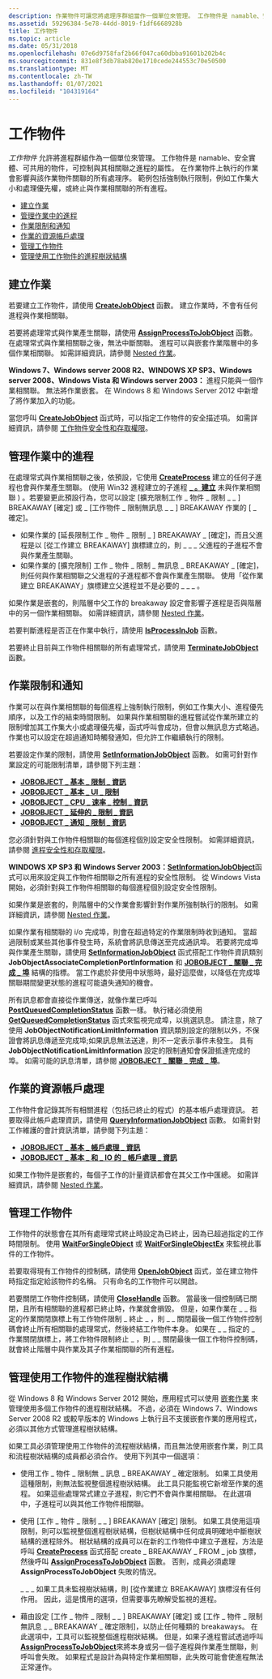 ```yaml
---
description: 作業物件可讓您將處理序群組當作一個單位來管理。 工作物件是 namable、安全實體、可共用的物件，可控制與其相關聯之進程的屬性。
ms.assetid: 59296384-5e78-44dd-8019-f1df6668928b
title: 工作物件
ms.topic: article
ms.date: 05/31/2018
ms.openlocfilehash: 07e6d9758faf2b66f047ca60dbba91601b202b4c
ms.sourcegitcommit: 831e8f3db78ab820e1710cede244553c70e50500
ms.translationtype: MT
ms.contentlocale: zh-TW
ms.lasthandoff: 01/07/2021
ms.locfileid: "104319164"
---
```

# <a name="job-objects"></a>工作物件

*工作物件* 允許將進程群組作為一個單位來管理。 工作物件是 namable、安全實體、可共用的物件，可控制與其相關聯之進程的屬性。 在作業物件上執行的作業會影響與該作業物件關聯的所有處理序。 範例包括強制執行限制，例如工作集大小和處理優先權，或終止與作業相關聯的所有進程。

-   [建立作業](#creating-jobs)
-   [管理作業中的進程](#managing-processes-in-jobs)
-   [作業限制和通知](#job-limits-and-notifications)
-   [作業的資源帳戶處理](#resource-accounting-for-jobs)
-   [管理工作物件](#managing-job-objects)
-   [管理使用工作物件的進程樹狀結構](#managing-a-process-tree-that-uses-job-objects)

## <a name="creating-jobs"></a>建立作業

若要建立工作物件，請使用 [**CreateJobObject**](/windows/desktop/api/WinBase/nf-winbase-createjobobjecta) 函數。 建立作業時，不會有任何進程與作業相關聯。

若要將處理常式與作業產生關聯，請使用 [**AssignProcessToJobObject**](/windows/win32/api/jobapi2/nf-jobapi2-assignprocesstojobobject) 函數。 在處理常式與作業相關聯之後，無法中斷關聯。 進程可以與嵌套作業階層中的多個作業相關聯。 如需詳細資訊，請參閱 [Nested 作業](nested-jobs.md)。

**Windows 7、Windows server 2008 R2、WINDOWS XP SP3、Windows server 2008、Windows Vista 和 Windows server 2003：** 進程只能與一個作業相關聯。 無法將作業嵌套。 在 Windows 8 和 Windows Server 2012 中新增了將作業加入的功能。

當您呼叫 [**CreateJobObject**](/windows/desktop/api/WinBase/nf-winbase-createjobobjecta) 函式時，可以指定工作物件的安全描述項。 如需詳細資訊，請參閱 [工作物件安全性和存取權限](job-object-security-and-access-rights.md)。

## <a name="managing-processes-in-jobs"></a>管理作業中的進程

在處理常式與作業相關聯之後，依預設，它使用 [**CreateProcess**](/windows/win32/api/processthreadsapi/nf-processthreadsapi-createprocessa) 建立的任何子進程也會與作業產生關聯。  (使用 Win32 進程建立的子進程 [**\_ 。建立**](../cimwin32prov/create-method-in-class-win32-process.md) 未與作業相關聯 ) 。若要變更此預設行為，您可以設定 [擴充限制工作 \_ 物件 \_ 限制 \_ \_ ] BREAKAWAY [確定] 或 \_ [工作物件 \_ 限制無訊息 \_ \_ ] BREAKAWAY 作業的 [ \_ 確定]。

-   如果作業的 [延長限制工作 \_ 物件 \_ 限制 \_ ] BREAKAWAY \_ [確定]，而且父進程是以 [從工作建立 BREAKAWAY] 旗標建立的，則 \_ \_ \_ 父進程的子進程不會與作業產生關聯。
-   如果作業的 [擴充限制] 工作 \_ 物件 \_ 限制 \_ 無訊息 \_ BREAKAWAY \_ [確定]，則任何與作業相關聯之父進程的子進程都不會與作業產生關聯。 使用「從作業建立 BREAKAWAY」旗標建立父進程並不是必要的 \_ \_ \_ 。

如果作業是嵌套的，則階層中父工作的 breakaway 設定會影響子進程是否與階層中的另一個作業相關聯。 如需詳細資訊，請參閱 [Nested 作業](nested-jobs.md)。

若要判斷進程是否正在作業中執行，請使用 [**IsProcessInJob**](/windows/win32/api/jobapi/nf-jobapi-isprocessinjob) 函數。

若要終止目前與工作物件相關聯的所有處理常式，請使用 [**TerminateJobObject**](/windows/win32/api/jobapi2/nf-jobapi2-terminatejobobject) 函數。

## <a name="job-limits-and-notifications"></a>作業限制和通知

作業可以在與作業相關聯的每個進程上強制執行限制，例如工作集大小、進程優先順序，以及工作的結束時間限制。 如果與作業相關聯的進程嘗試從作業所建立的限制增加其工作集大小或處理優先權，函式呼叫會成功，但會以無訊息方式略過。 作業也可以設定在超過通知時觸發通知，但允許工作繼續執行的限制。

若要設定作業的限制，請使用 [**SetInformationJobObject**](/windows/win32/api/jobapi2/nf-jobapi2-setinformationjobobject) 函數。 如需可針對作業設定的可能限制清單，請參閱下列主題：

-   [**JOBOBJECT \_ 基本 \_ 限制 \_ 資訊**](/windows/desktop/api/WinNT/ns-winnt-jobobject_basic_limit_information)
-   [**JOBOBJECT \_ 基本 \_ UI \_ 限制**](/windows/desktop/api/WinNT/ns-winnt-jobobject_basic_ui_restrictions)
-   [**JOBOBJECT \_ CPU \_ 速率 \_ 控制 \_ 資訊**](/windows/desktop/api/Winnt/ns-winnt-jobobject_cpu_rate_control_information)
-   [**JOBOBJECT \_ 延伸的 \_ 限制 \_ 資訊**](/windows/desktop/api/WinNT/ns-winnt-jobobject_extended_limit_information)
-   [**JOBOBJECT \_ 通知 \_ 限制 \_ 資訊**](/windows/desktop/api/WinNT/ns-winnt-jobobject_notification_limit_information)

您必須針對與工作物件相關聯的每個進程個別設定安全性限制。 如需詳細資訊，請參閱 [進程安全性和存取權限](process-security-and-access-rights.md)。

**WINDOWS XP SP3 和 Windows Server 2003：**[**SetInformationJobObject**](/windows/win32/api/jobapi2/nf-jobapi2-setinformationjobobject)函式可以用來設定與工作物件相關聯之所有進程的安全性限制。 從 Windows Vista 開始，必須針對與工作物件相關聯的每個進程個別設定安全性限制。

如果作業是嵌套的，則階層中的父作業會影響針對作業所強制執行的限制。 如需詳細資訊，請參閱 [Nested 作業](nested-jobs.md)。

如果作業有相關聯的 i/o 完成埠，則會在超過特定的作業限制時收到通知。 當超過限制或某些其他事件發生時，系統會將訊息傳送至完成通訊埠。 若要將完成埠與作業產生關聯，請使用 [**SetInformationJobObject**](/windows/win32/api/jobapi2/nf-jobapi2-setinformationjobobject) 函式搭配工作物件資訊類別 **JobObjectAssociateCompletionPortInformation** 和 [**JOBOBJECT \_ 關聯 \_ 完成 \_ 埠**](/windows/desktop/api/WinNT/ns-winnt-jobobject_associate_completion_port) 結構的指標。 當工作處於非使用中狀態時，最好這麼做，以降低在完成埠關聯期間變更狀態的進程可能遺失通知的機會。

所有訊息都會直接從作業傳送，就像作業已呼叫 [**PostQueuedCompletionStatus**](/windows/win32/api/ioapiset/nf-ioapiset-postqueuedcompletionstatus) 函數一樣。 執行緒必須使用 [**GetQueuedCompletionStatus**](/windows/win32/api/ioapiset/nf-ioapiset-getqueuedcompletionstatus) 函式來監視完成埠，以挑選訊息。 請注意，除了使用 **JobObjectNotificationLimitInformation** 資訊類別設定的限制以外，不保證會將訊息傳遞至完成埠;如果訊息無法送達，則不一定表示事件未發生。 具有 **JobObjectNotificationLimitInformation** 設定的限制通知會保證抵達完成的埠。 如需可能的訊息清單，請參閱 [**JOBOBJECT \_ 關聯 \_ 完成 \_ 埠**](/windows/desktop/api/WinNT/ns-winnt-jobobject_associate_completion_port)。

## <a name="resource-accounting-for-jobs"></a>作業的資源帳戶處理

工作物件會記錄其所有相關進程（包括已終止的程式）的基本帳戶處理資訊。 若要取得此帳戶處理資訊，請使用 [**QueryInformationJobObject**](/windows/win32/api/jobapi2/nf-jobapi2-queryinformationjobobject) 函數。 如需針對工作維護的會計資訊清單，請參閱下列主題：

-   [**JOBOBJECT \_ 基本 \_ 帳戶處理 \_ 資訊**](/windows/desktop/api/WinNT/ns-winnt-jobobject_basic_accounting_information)
-   [**JOBOBJECT \_ 基本 \_ 和 \_ IO 的 \_ 帳戶處理 \_ 資訊**](/windows/desktop/api/WinNT/ns-winnt-jobobject_basic_and_io_accounting_information)

如果工作物件是嵌套的，每個子工作的計量資訊都會在其父工作中匯總。 如需詳細資訊，請參閱 [Nested 作業](nested-jobs.md)。

## <a name="managing-job-objects"></a>管理工作物件

工作物件的狀態會在其所有處理常式終止時設定為已終止，因為已超過指定的工作時間限制。 使用 [**WaitForSingleObject**](/windows/win32/api/synchapi/nf-synchapi-waitforsingleobject) 或 [**WaitForSingleObjectEx**](/windows/win32/api/synchapi/nf-synchapi-waitforsingleobjectex) 來監視此事件的工作物件。

若要取得現有工作物件的控制碼，請使用 [**OpenJobObject**](/windows/desktop/api/WinBase/nf-winbase-openjobobjecta) 函式，並在建立物件時指定指定給該物件的名稱。 只有命名的工作物件可以開啟。

若要關閉工作物件控制碼，請使用 [**CloseHandle**](/windows/win32/api/handleapi/nf-handleapi-closehandle) 函數。 當最後一個控制碼已關閉，且所有相關聯的進程都已終止時，作業就會損毀。 但是，如果作業在 \_ \_ 指定的作業關閉旗標上有工作物件限制 \_ 終止 \_ ，則 \_ \_ 關閉最後一個工作物件控制碼會終止所有相關聯的處理常式，然後終結工作物件本身。 如果在 \_ \_ 指定的 \_ 作業關閉旗標上，將工作物件限制終止 \_ ，則 \_ \_ 關閉最後一個工作物件控制碼，就會終止階層中與作業及其子作業相關聯的所有進程。

## <a name="managing-a-process-tree-that-uses-job-objects"></a>管理使用工作物件的進程樹狀結構

從 Windows 8 和 Windows Server 2012 開始，應用程式可以使用 [嵌套作業](nested-jobs.md) 來管理使用多個工作物件的進程樹狀結構。 不過，必須在 Windows 7、Windows Server 2008 R2 或較早版本的 Windows 上執行且不支援嵌套作業的應用程式，必須以其他方式管理進程樹狀結構。

如果工具必須管理使用工作物件的流程樹狀結構，而且無法使用嵌套作業，則工具和流程樹狀結構的成員都必須合作。 使用下列其中一個選項：

-   使用工作 \_ 物件 \_ 限制無 \_ 訊息 \_ BREAKAWAY \_ 確定限制。 如果工具使用這種限制，則無法監視整個進程樹狀結構。 此工具只能監視它新增至作業的進程。 如果這些處理常式建立子進程，則它們不會與作業相關聯。 在此選項中，子進程可以與其他工作物件相關聯。
-   使用 [工作 \_ 物件 \_ 限制 \_ \_ ] BREAKAWAY [確定] 限制。 如果工具使用這項限制，則可以監視整個進程樹狀結構，但樹狀結構中任何成員明確地中斷樹狀結構的進程除外。 樹狀結構的成員可以在新的工作物件中建立子進程，方法是呼叫 [**CreateProcess**](/windows/win32/api/processthreadsapi/nf-processthreadsapi-createprocessa) 函式搭配 create \_ BREAKAWAY \_ FROM \_ job 旗標，然後呼叫 [**AssignProcessToJobObject**](/windows/win32/api/jobapi2/nf-jobapi2-assignprocesstojobobject) 函數。 否則，成員必須處理 **AssignProcessToJobObject** 失敗的情況。

    \_ \_ \_ 如果工具未監視樹狀結構，則 [從作業建立 BREAKAWAY] 旗標沒有任何作用。 因此，這是慣用的選項，但需要事先瞭解受監視的進程。

-   藉由設定 [工作 \_ 物件 \_ 限制 \_ \_ ] BREAKAWAY [確定] 或 [工作 \_ 物件 \_ 限制無訊息 \_ \_ BREAKAWAY \_ 確定限制]，以防止任何種類的 breakaways。 在此選項中，工具可以監視整個進程樹狀結構。 但是，如果子進程嘗試透過呼叫 [**AssignProcessToJobObject**](/windows/win32/api/jobapi2/nf-jobapi2-assignprocesstojobobject)來將本身或另一個子進程與作業產生關聯，則呼叫會失敗。 如果程式是設計為與特定作業相關聯，此失敗可能會使進程無法正常運作。

 

 
